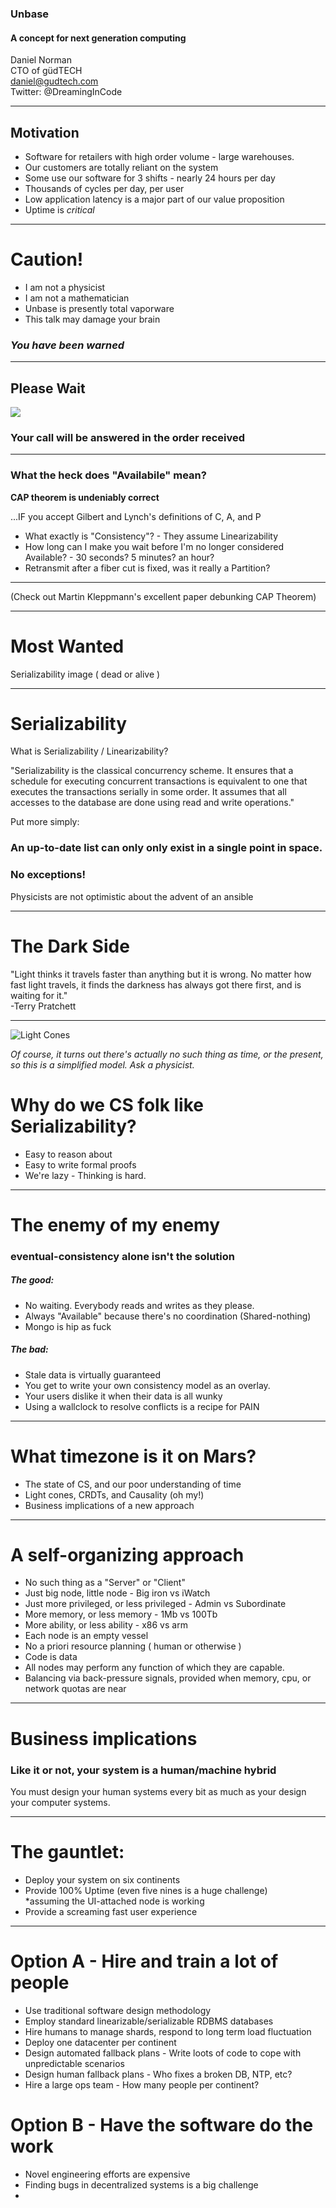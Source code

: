 
### Unbase
#### A concept for next generation computing



Daniel Norman  
CTO of güdTECH  
daniel@gudtech.com  
Twitter: @DreamingInCode

---

## Motivation

* Software for retailers with high order volume - large warehouses.
* Our customers are totally reliant on the system
* Some use our software for 3 shifts - nearly 24 hours per day
* Thousands of cycles per day, per user
* Low application latency is a major part of our value proposition
* Uptime is *critical*

---

# Caution!

* I am not a physicist <!-- .element: class="fragment" data-fragment-index="1" -->
* I am not a mathematician <!-- .element: class="fragment" data-fragment-index="2" -->
* Unbase is presently total vaporware <!-- .element: class="fragment" data-fragment-index="3" -->
* This talk may damage your brain <!-- .element: class="fragment" data-fragment-index="4" -->  
   
   
### *You have been warned* <!-- .element: class="fragment" data-fragment-index="5" -->

---

## Please Wait <!-- .element: class="fragment" data-fragment-index="1" -->

<img src="spinning-wheel.gif" style="border:none;background: transparent">

### Your call will be answered in the order received <!-- .element: class="fragment" data-fragment-index="2" -->

---

###  What the heck does "Availabile" mean?

**CAP theorem is undeniably correct**  <!-- .element: class="fragment" data-fragment-index="1" -->  

...IF you accept Gilbert and Lynch's definitions of C, A, and P  <!-- .element: class="fragment" data-fragment-index="2" -->   

* What exactly is "Consistency"? - They assume Linearizability<!-- .element: class="fragment" data-fragment-index="3" -->
* How long can I make you wait before I'm no longer considered Available? - 30 seconds? 5 minutes? an hour? <!-- .element: class="fragment" data-fragment-index="4" -->
* Retransmit after a fiber cut is fixed, was it really a Partition? <!-- .element: class="fragment" data-fragment-index="5" -->

---

(Check out Martin Kleppmann's excellent paper debunking CAP Theorem)

---

# Most Wanted

Serializability image ( dead or alive )

---

# Serializability

What is Serializability / Linearizability?

"Serializability is the classical concurrency scheme. It ensures that a schedule for executing concurrent transactions is equivalent to one that executes the transactions serially in some order. It assumes that all accesses to the database are done using read and write operations."

Put more simply:   
### An up-to-date list can only only exist in a single point in space.
### No exceptions!

Physicists are not optimistic about the advent of an ansible

---

# The Dark Side

"Light thinks it travels faster than anything but it is wrong. No matter how fast light travels, it finds the darkness has always got there first, and is waiting for it."  
-Terry Pratchett


---

![Light Cones](World_line.svg)

 *Of course, it turns out there's actually no such thing as time, or the present, so this is a simplified model. Ask a physicist.*

 # Why do we CS folk like Serializability?

 * Easy to reason about
 * Easy to write formal proofs
 * We're lazy - Thinking is hard.


---

# The enemy of my enemy

### eventual-consistency alone isn't the solution

##### The good:
* No waiting. Everybody reads and writes as they please.
* Always "Available" because there's no coordination (Shared-nothing)
* Mongo is hip as fuck

##### The bad:
* Stale data is virtually guaranteed
* You get to write your own consistency model as an overlay.
* Your users dislike it when their data is all wunky
* Using a wallclock to resolve conflicts is a recipe for PAIN

---

# What timezone is it on Mars?

* The state of CS, and our poor understanding of time
* Light cones, CRDTs, and Causality (oh my!)
* Business implications of a new approach

---

# A self-organizing approach

* No such thing as a "Server" or "Client"
 * Just big node, little node - Big iron vs iWatch
 * Just more privileged, or less privileged - Admin vs Subordinate
 * More memory, or less memory - 1Mb vs 100Tb
 * More ability, or less ability - x86 vs arm
* Each node is an empty vessel
* No a priori resource planning ( human or otherwise )
* Code is data
* All nodes may perform any function of which they are capable.
* Balancing via back-pressure signals, provided when memory, cpu, or network quotas are near

---
# Business implications

### Like it or not, your system is a human/machine hybrid
You must design your human systems every bit as much as your design your computer systems.


---

# The gauntlet:
* Deploy your system on six continents
* Provide 100% Uptime (even five nines is a huge challenge)  
 *assuming the UI-attached node is working
* Provide a screaming fast user experience


---

# Option A - Hire and train a lot of people

* Use traditional software design methodology
* Employ standard linearizable/serializable RDBMS databases
* Hire humans to manage shards, respond to long term load fluctuation
* Deploy one datacenter per continent
* Design automated fallback plans - Write loots of code to cope with unpredictable scenarios
* Design human fallback plans - Who fixes a broken DB, NTP, etc?
* Hire a large ops team - How many people per continent?


# Option B - Have the software do the work

* Novel engineering efforts are expensive
* Finding bugs in decentralized systems is a big challenge
* 
